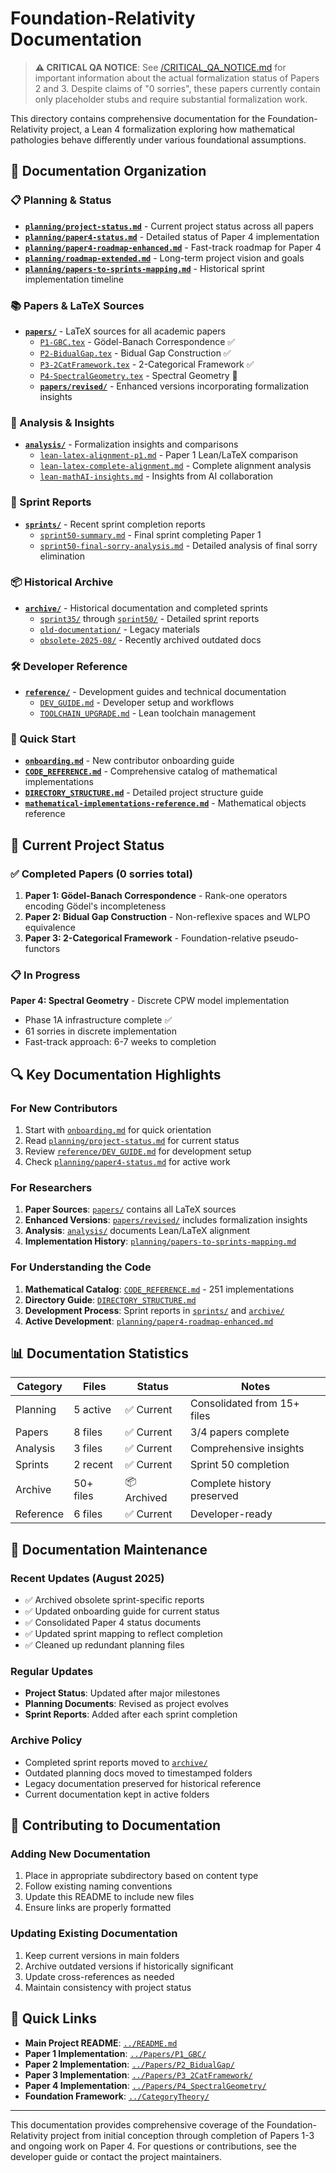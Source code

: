 # Foundation-Relativity Documentation

> **⚠️ CRITICAL QA NOTICE**: See [/CRITICAL_QA_NOTICE.md](/CRITICAL_QA_NOTICE.md) for important information about the actual formalization status of Papers 2 and 3. Despite claims of "0 sorries", these papers currently contain only placeholder stubs and require substantial formalization work.

This directory contains comprehensive documentation for the Foundation-Relativity project, a Lean 4 formalization exploring how mathematical pathologies behave differently under various foundational assumptions.

## 📁 Documentation Organization

### 📋 Planning & Status
- **[`planning/project-status.md`](planning/project-status.md)** - Current project status across all papers
- **[`planning/paper4-status.md`](planning/paper4-status.md)** - Detailed status of Paper 4 implementation
- **[`planning/paper4-roadmap-enhanced.md`](planning/paper4-roadmap-enhanced.md)** - Fast-track roadmap for Paper 4
- **[`planning/roadmap-extended.md`](planning/roadmap-extended.md)** - Long-term project vision and goals
- **[`planning/papers-to-sprints-mapping.md`](planning/papers-to-sprints-mapping.md)** - Historical sprint implementation timeline

### 📚 Papers & LaTeX Sources
- **[`papers/`](papers/)** - LaTeX sources for all academic papers
  - [`P1-GBC.tex`](papers/P1-GBC.tex) - Gödel-Banach Correspondence ✅
  - [`P2-BidualGap.tex`](papers/P2-BidualGap.tex) - Bidual Gap Construction ✅
  - [`P3-2CatFramework.tex`](papers/P3-2CatFramework.tex) - 2-Categorical Framework ✅
  - [`P4-SpectralGeometry.tex`](papers/P4-SpectralGeometry.tex) - Spectral Geometry 🔧
  - **[`papers/revised/`](papers/revised/)** - Enhanced versions incorporating formalization insights

### 🔬 Analysis & Insights  
- **[`analysis/`](analysis/)** - Formalization insights and comparisons
  - [`lean-latex-alignment-p1.md`](analysis/lean-latex-alignment-p1.md) - Paper 1 Lean/LaTeX comparison
  - [`lean-latex-complete-alignment.md`](analysis/lean-latex-complete-alignment.md) - Complete alignment analysis
  - [`lean-mathAI-insights.md`](analysis/lean-mathAI-insights.md) - Insights from AI collaboration

### 🏃 Sprint Reports
- **[`sprints/`](sprints/)** - Recent sprint completion reports
  - [`sprint50-summary.md`](sprints/sprint50-summary.md) - Final sprint completing Paper 1
  - [`sprint50-final-sorry-analysis.md`](sprints/sprint50-final-sorry-analysis.md) - Detailed analysis of final sorry elimination

### 📦 Historical Archive
- **[`archive/`](archive/)** - Historical documentation and completed sprints
  - [`sprint35/`](archive/sprint35/) through [`sprint50/`](archive/sprint50/) - Detailed sprint reports
  - [`old-documentation/`](archive/old-documentation/) - Legacy materials
  - [`obsolete-2025-08/`](archive/obsolete-2025-08/) - Recently archived outdated docs

### 🛠️ Developer Reference
- **[`reference/`](reference/)** - Development guides and technical documentation
  - [`DEV_GUIDE.md`](reference/DEV_GUIDE.md) - Developer setup and workflows
  - [`TOOLCHAIN_UPGRADE.md`](reference/TOOLCHAIN_UPGRADE.md) - Lean toolchain management

### 🚀 Quick Start
- **[`onboarding.md`](onboarding.md)** - New contributor onboarding guide
- **[`CODE_REFERENCE.md`](CODE_REFERENCE.md)** - Comprehensive catalog of mathematical implementations
- **[`DIRECTORY_STRUCTURE.md`](DIRECTORY_STRUCTURE.md)** - Detailed project structure guide
- **[`mathematical-implementations-reference.md`](mathematical-implementations-reference.md)** - Mathematical objects reference

## 🎯 Current Project Status

### ✅ Completed Papers (0 sorries total)
1. **Paper 1: Gödel-Banach Correspondence** - Rank-one operators encoding Gödel's incompleteness
2. **Paper 2: Bidual Gap Construction** - Non-reflexive spaces and WLPO equivalence  
3. **Paper 3: 2-Categorical Framework** - Foundation-relative pseudo-functors

### 📋 In Progress
**Paper 4: Spectral Geometry** - Discrete CPW model implementation
- Phase 1A infrastructure complete ✅
- 61 sorries in discrete implementation
- Fast-track approach: 6-7 weeks to completion

## 🔍 Key Documentation Highlights

### For New Contributors
1. Start with [`onboarding.md`](onboarding.md) for quick orientation
2. Read [`planning/project-status.md`](planning/project-status.md) for current status
3. Review [`reference/DEV_GUIDE.md`](reference/DEV_GUIDE.md) for development setup
4. Check [`planning/paper4-status.md`](planning/paper4-status.md) for active work

### For Researchers
1. **Paper Sources**: [`papers/`](papers/) contains all LaTeX sources
2. **Enhanced Versions**: [`papers/revised/`](papers/revised/) includes formalization insights
3. **Analysis**: [`analysis/`](analysis/) documents Lean/LaTeX alignment
4. **Implementation History**: [`planning/papers-to-sprints-mapping.md`](planning/papers-to-sprints-mapping.md)

### For Understanding the Code
1. **Mathematical Catalog**: [`CODE_REFERENCE.md`](CODE_REFERENCE.md) - 251 implementations
2. **Directory Guide**: [`DIRECTORY_STRUCTURE.md`](DIRECTORY_STRUCTURE.md)
3. **Development Process**: Sprint reports in [`sprints/`](sprints/) and [`archive/`](archive/)
4. **Active Development**: [`planning/paper4-roadmap-enhanced.md`](planning/paper4-roadmap-enhanced.md)

## 📊 Documentation Statistics

| Category | Files | Status | Notes |
|----------|-------|--------|-------|
| Planning | 5 active | ✅ Current | Consolidated from 15+ files |
| Papers | 8 files | ✅ Current | 3/4 papers complete |
| Analysis | 3 files | ✅ Current | Comprehensive insights |
| Sprints | 2 recent | ✅ Current | Sprint 50 completion |
| Archive | 50+ files | 📦 Archived | Complete history preserved |
| Reference | 6 files | ✅ Current | Developer-ready |

## 🔄 Documentation Maintenance

### Recent Updates (August 2025)
- ✅ Archived obsolete sprint-specific reports
- ✅ Updated onboarding guide for current status
- ✅ Consolidated Paper 4 status documents
- ✅ Updated sprint mapping to reflect completion
- ✅ Cleaned up redundant planning files

### Regular Updates
- **Project Status**: Updated after major milestones
- **Planning Documents**: Revised as project evolves
- **Sprint Reports**: Added after each sprint completion

### Archive Policy
- Completed sprint reports moved to [`archive/`](archive/)
- Outdated planning docs moved to timestamped folders
- Legacy documentation preserved for historical reference
- Current documentation kept in active folders

## 🤝 Contributing to Documentation

### Adding New Documentation
1. Place in appropriate subdirectory based on content type
2. Follow existing naming conventions
3. Update this README to include new files
4. Ensure links are properly formatted

### Updating Existing Documentation  
1. Keep current versions in main folders
2. Archive outdated versions if historically significant
3. Update cross-references as needed
4. Maintain consistency with project status

## 🔗 Quick Links

- **Main Project README**: [`../README.md`](../README.md)
- **Paper 1 Implementation**: [`../Papers/P1_GBC/`](../Papers/P1_GBC/)
- **Paper 2 Implementation**: [`../Papers/P2_BidualGap/`](../Papers/P2_BidualGap/)
- **Paper 3 Implementation**: [`../Papers/P3_2CatFramework/`](../Papers/P3_2CatFramework/)
- **Paper 4 Implementation**: [`../Papers/P4_SpectralGeometry/`](../Papers/P4_SpectralGeometry/)
- **Foundation Framework**: [`../CategoryTheory/`](../CategoryTheory/)

---

This documentation provides comprehensive coverage of the Foundation-Relativity project from initial conception through completion of Papers 1-3 and ongoing work on Paper 4. For questions or contributions, see the developer guide or contact the project maintainers.
